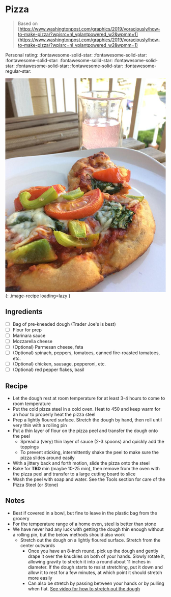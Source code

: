 # Pizza

> Based on [https://www.washingtonpost.com/graphics/2019/voraciously/how-to-make-pizza/?wpisrc=nl_vplantpowered_w2&wpmm=1](https://www.washingtonpost.com/graphics/2019/voraciously/how-to-make-pizza/?wpisrc=nl_vplantpowered_w2&wpmm=1)

<!-- {cts} rating=4; (User can specify rating on scale of 1-5) -->

Personal rating: :fontawesome-solid-star: :fontawesome-solid-star: :fontawesome-solid-star: :fontawesome-solid-star: :fontawesome-solid-star: :fontawesome-solid-star: :fontawesome-solid-star: :fontawesome-regular-star:

<!-- {cte} -->

<!-- {cts} name_image=pizza.jpg; (User can specify image name) -->

![pizza.jpg](./pizza.jpg){: .image-recipe loading=lazy }

<!-- {cte} -->

## Ingredients

* [ ] Bag of pre-kneaded dough (Trader Joe's is best)
* [ ] Flour for prep
* [ ] Marinara sauce
* [ ] Mozzarella cheese
* [ ] (Optional) Parmesan cheese, feta
* [ ] (Optional) spinach, peppers, tomatoes, canned fire-roasted tomatoes, etc.
* [ ] (Optional) chicken, sausage, pepperoni, etc.
* [ ] (Optional) red pepper flakes, basil

## Recipe

* Let the dough rest at room temperature for at least 3-4 hours to come to room temperature
* Put the cold pizza steel in a cold oven. Heat to 450 and keep warm for an hour to properly heat the pizza steel
* Prep a lightly floured surface. Stretch the dough by hand, then roll until very thin with a rolling pin
* Put a thin layer of flour on the pizza peel and transfer the dough onto the peel
  * Spread a (very) thin layer of sauce (2-3 spoons) and quickly add the toppings
  * To prevent sticking, intermittently shake the peel to make sure the pizza slides around easily
* With a jittery back and forth motion, slide the pizza onto the steel
* Bake for **TBD** min (maybe 10-25 min), then remove from the oven with the pizza peel and transfer to a large cutting board to slice
* Wash the peel with soap and water. See the Tools section for care of the Pizza Steel (or Stone)

## Notes

* Best if covered in a bowl, but fine to leave in the plastic bag from the grocery
* For the temperature range of a home oven, steel is better than stone
* We have never had any luck with getting the dough thin enough without a rolling pin, but the below methods should also work
  * Stretch out the dough on a lightly floured surface. Stretch from the center outwards
    * Once you have an 8-inch round, pick up the dough and gently drape it over the knuckles on both of your hands. Slowly rotate it, allowing gravity to stretch it into a round about 11 inches in diameter. If the dough starts to resist stretching, put it down and allow it to rest for a few minutes, at which point it should stretch more easily
    * Can also be stretch by passing between your hands or by pulling when flat. [See video for how to stretch out the dough](https://www.youtube.com/watch?time_continue=33&v=9f9-xTcKzZo)
